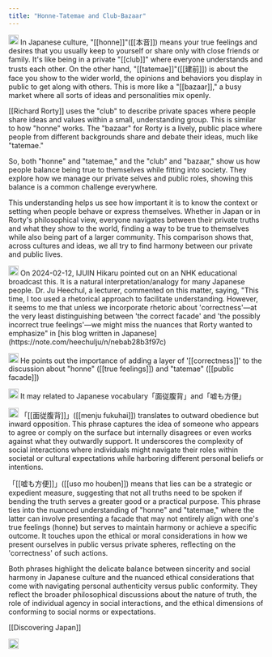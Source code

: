 ```yaml
---
title: "Honne-Tatemae and Club-Bazaar"
---
```


<img src='https://scrapbox.io/api/pages/nishio-en/gpt/icon' alt='gpt.icon' height="19.5"/> In Japanese culture, "[[honne]]"([[本音]]) means your true feelings and desires that you usually keep to yourself or share only with close friends or family. It's like being in a private "[[club]]" where everyone understands and trusts each other. On the other hand, "[[tatemae]]"([[建前]]) is about the face you show to the wider world, the opinions and behaviors you display in public to get along with others. This is more like a "[[bazaar]]," a busy market where all sorts of ideas and personalities mix openly.

[[Richard Rorty]] uses the "club" to describe private spaces where people share ideas and values within a small, understanding group. This is similar to how "honne" works. The "bazaar" for Rorty is a lively, public place where people from different backgrounds share and debate their ideas, much like "tatemae."

So, both "honne" and "tatemae," and the "club" and "bazaar," show us how people balance being true to themselves while fitting into society. They explore how we manage our private selves and public roles, showing this balance is a common challenge everywhere.

This understanding helps us see how important it is to know the context or setting when people behave or express themselves. Whether in Japan or in Rorty's philosophical view, everyone navigates between their private truths and what they show to the world, finding a way to be true to themselves while also being part of a larger community. This comparison shows that, across cultures and ideas, we all try to find harmony between our private and public lives.

<img src='https://scrapbox.io/api/pages/nishio-en/nishio/icon' alt='nishio.icon' height="19.5"/>
On 2024-02-12, IJUIN Hikaru pointed out on an NHK educational broadcast this. It is a natural interpretation/analogy for many Japanese people. Dr. Ju Heechul, a lecturer, commented on this matter, saying, "This time, I too used a rhetorical approach to facilitate understanding. However, it seems to me that unless we incorporate rhetoric about 'correctness'—at the very least distinguishing between 'the correct facade' and 'the possibly incorrect true feelings'—we might miss the nuances that Rorty wanted to emphasize" in [his blog written in Japanese](https://note.com/heechulju/n/nebab28b3f97c)

<img src='https://scrapbox.io/api/pages/nishio-en/gpt/icon' alt='gpt.icon' height="19.5"/> He points out the importance of adding a layer of '[[correctness]]' to the discussion about "honne" ([[true feelings]]) and "tatemae" ([[public facade]])

<img src='https://scrapbox.io/api/pages/nishio-en/nishio/icon' alt='nishio.icon' height="19.5"/> It may related to Japanese vocabulary「面従腹背」and「嘘も方便」

<img src='https://scrapbox.io/api/pages/nishio-en/gpt/icon' alt='gpt.icon' height="19.5"/>
「[[面従腹背]]」([[menju fukuhai]]) translates to outward obedience but inward opposition. This phrase captures the idea of someone who appears to agree or comply on the surface but internally disagrees or even works against what they outwardly support. It underscores the complexity of social interactions where individuals might navigate their roles within societal or cultural expectations while harboring different personal beliefs or intentions.

「[[嘘も方便]]」([[uso mo houben]]) means that lies can be a strategic or expedient measure, suggesting that not all truths need to be spoken if bending the truth serves a greater good or a practical purpose. This phrase ties into the nuanced understanding of "honne" and "tatemae," where the latter can involve presenting a facade that may not entirely align with one's true feelings (honne) but serves to maintain harmony or achieve a specific outcome. It touches upon the ethical or moral considerations in how we present ourselves in public versus private spheres, reflecting on the 'correctness' of such actions.

Both phrases highlight the delicate balance between sincerity and social harmony in Japanese culture and the nuanced ethical considerations that come with navigating personal authenticity versus public conformity. They reflect the broader philosophical discussions about the nature of truth, the role of individual agency in social interactions, and the ethical dimensions of conforming to social norms or expectations.

[[Discovering Japan]]

<img src='https://scrapbox.io/api/pages/nishio-en/en/icon' alt='en.icon' height="19.5"/>
